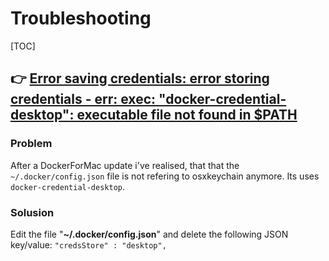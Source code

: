 # Troubleshooting

[TOC]



## 👉 [Error saving credentials: error storing credentials - err: exec: "docker-credential-desktop": executable file not found in $PATH](https://github.com/docker/docker-credential-helpers/issues/149#issuecomment-566832756)

### Problem

After a DockerForMac update i've realised, that that the `~/.docker/config.json` file is not refering to osxkeychain anymore. Its uses `docker-credential-desktop`.



### Solusion

Edit the file "**~/.docker/config.json**" and delete the following JSON key/value:
`"credsStore" : "desktop",`



